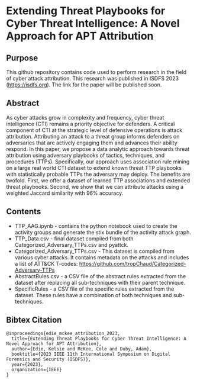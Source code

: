# Extending Threat Playbooks for Cyber Threat Intelligence: A Novel Approach for APT Attribution 
## Purpose
This github repository contains code used to perform research in the field of cyber attack attribution. This research was published in ISDFS 2023 (https://isdfs.org). The link for the paper will be published soon. 
## Abstract
As cyber attacks grow in complexity and frequency,
cyber threat intelligence (CTI) remains a priority objective for
defenders. A critical component of CTI at the strategic level of
defensive operations is attack attribution. Attributing an attack to
a threat group informs defenders on adversaries that are actively
engaging them and advances their ability respond. In this paper,
we propose a data analytic approach towards threat attribution
using adversary playbooks of tactics, techniques, and procedures
(TTPs). Specifically, our approach uses association rule mining
on a large real world CTI dataset to extend known threat TTP
playbooks with statistically probable TTPs the adversary may
deploy. The benefits are twofold. First, we offer a dataset of
learned TTP associations and extended threat playbooks. Second,
we show that we can attribute attacks using a weighted Jaccard
similarity with 96% accuracy.
## Contents
* TTP_AAG.ipynb - contains the python notebook used to create the activity groups and generate the stix bundle of the activity attack graph.
* TTP_Data.csv - final dataset compiled from both Categorized_Adversary_TTPs.csv and pyattck. 
* Categorized_Adversary_TTPs.csv - This dataset is compiled from various cyber attacks. It contains metadata on the attacks and includes a list of ATT&CK T-codes: https://github.com/tropChaud/Categorized-Adversary-TTPs
* AbstractRules.csv - a CSV file of the abstract rules extracted from the dataset after replacing all sub-techniques with their parent technique. 
* SpecificRules - a CSV file of the specific rules extracted from the dataset. These rules have a combination of both techniques and sub-techniques. 
## Bibtex Citation
```
@inproceedings{edie_mckee_attribution_2023,
  title={Extending Threat Playbooks for Cyber Threat Intelligence: A Novel Approach for APT Attribution},
  author={Edie, Kelsie and McKee, Cole and Duby, Adam},
  booktitle={2023 IEEE 11th International Symposium on Digital Forensics and Security (ISDFS)},
  year={2023},
  organization={IEEE}
}
```
